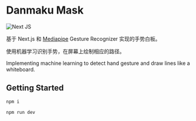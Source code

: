 # Danmaku Mask

![Next JS](https://img.shields.io/badge/Next-black?style=for-the-badge&logo=next.js&logoColor=white)

基于 Next.js 和 [Mediapipe](https://ai.google.dev/edge/mediapipe/solutions/guide) Gesture Recognizer 实现的手势白板。

使用机器学习识别手势，在屏幕上绘制相应的路径。

Implementing machine learning to detect hand gesture and draw lines like a whiteboard.

## Getting Started

```sh
npm i

npm run dev
```
